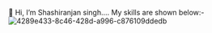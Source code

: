 👋 Hi, I’m Shashiranjan singh....
My skills are shown below:-
![4289e433-8c46-428d-a996-c876109ddedb](https://github.com/user-attachments/assets/203bbf02-40e9-4ddc-9975-1380a6d39e12)


